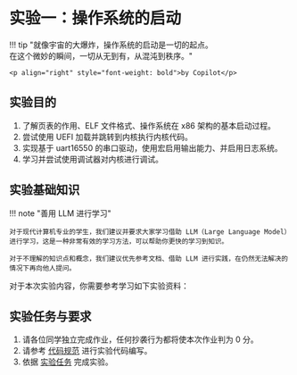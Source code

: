 # 实验一：操作系统的启动

!!! tip "就像宇宙的大爆炸，操作系统的启动是一切的起点。<br/>在这个微妙的瞬间，一切从无到有，从混沌到秩序。"

    <p align="right" style="font-weight: bold">by Copilot</p>

## 实验目的

1. 了解页表的作用、ELF 文件格式、操作系统在 x86 架构的基本启动过程。
2. 尝试使用 UEFI 加载并跳转到内核执行内核代码。
3. 实现基于 uart16550 的串口驱动，使用宏启用输出能力、并启用日志系统。
4. 学习并尝试使用调试器对内核进行调试。

## 实验基础知识

!!! note "善用 LLM 进行学习"

    对于现代计算机专业的学生，我们建议并要求大家学习借助 LLM（Large Language Model）进行学习，这是一种非常有效的学习方法，可以帮助你更快的学习到知识。

    对于不理解的知识点和概念，我们建议优先参考文档、借助 LLM 进行实践，在仍然无法解决的情况下再向他人提问。

对于本次实验内容，你需要参考学习如下实验资料：


## 实验任务与要求

1. 请各位同学独立完成作业，任何抄袭行为都将使本次作业判为 0 分。
2. 请参考 [代码规范](../../general/coding_convention.md) 进行实验代码编写。
3. 依据 [实验任务](./tasks.md) 完成实验。
